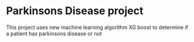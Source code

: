 # Parkinsons Disease project
 This project uses new machine learning algorithm XG boost to determine  if a patient has parkinsons disease or not

